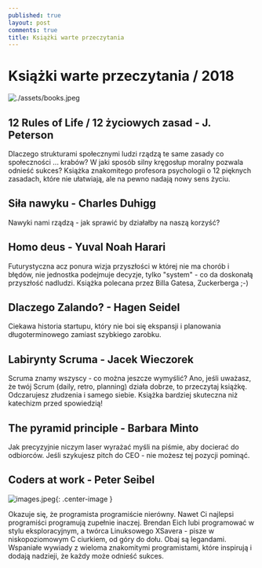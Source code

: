 ```yaml
---
published: true
layout: post
comments: true
title: Książki warte przeczytania
---
```


# Książki warte przeczytania / 2018

![./assets/books.jpeg]({{site.baseurl}}/assets/books.jpeg)

## 12 Rules of Life / 12 życiowych zasad -  J. Peterson

Dlaczego strukturami społecznymi ludzi rządzą te same zasady co społeczności ... krabów?
W jaki sposób silny kręgosłup moralny pozwala odnieść sukces? 
Książka znakomitego profesora psychologii o 12 pięknych zasadach, które nie ułatwiają, ale na pewno nadają nowy sens życiu.

## Siła nawyku - Charles Duhigg

Nawyki nami rządzą - jak sprawić by działałby na naszą korzyść?


## Homo deus - Yuval Noah Harari

Futurystyczna acz ponura wizja przyszłości w której nie ma chorób i błędów, nie jednostka podejmuje decyzje, tylko "system" - co da doskonałą przyszłość nadludzi. Książka polecana przez Billa Gatesa, Zuckerberga ;-)


## Dlaczego Zalando? - Hagen Seidel

Ciekawa historia startupu, który nie boi się ekspansji i planowania długoterminowego zamiast szybkiego zarobku.


## Labirynty Scruma - Jacek Wieczorek

Scruma znamy wszyscy - co można jeszcze wymyślić? Ano, jeśli uważasz, że twój Scrum (daily, retro, planning) działa dobrze, to przeczytaj książkę. Odczarujesz złudzenia i samego siebie. Książka bardziej skuteczna niż katechizm przed spowiedzią!


## The pyramid principle - Barbara Minto

Jak precyzyjnie niczym laser wyrażać myśli na piśmie, aby docierać do odbiorców. Jeśli szykujesz pitch do CEO - nie możesz tej pozycji pominąć.


## Coders at work - Peter Seibel

![images.jpeg]({{site.baseurl}}/assets/images.jpeg){: .center-image }

Okazuje się, że programista programiście nierówny. Nawet Ci najlepsi programiści programują zupełnie inaczej. Brendan Eich lubi programować w stylu eksploracyjnym, a twórca Linuksowego XSavera - pisze w niskopoziomowym C ciurkiem, od góry do dołu. Obaj są legandami. Wspaniałe wywiady z wieloma znakomitymi programistami, które inspirują i dodają nadzieji, że każdy może odnieść sukces.
